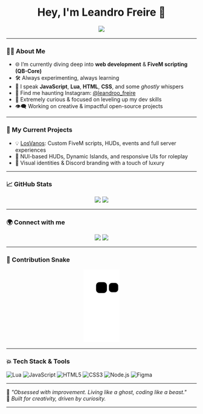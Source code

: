 <h1 align="center">Hey, I'm Leandro Freire 👋</h1>

<p align="center">
  <img src="https://readme-typing-svg.herokuapp.com?color=F75000&center=true&vCenter=true&lines=🚀+Full-Stack+Dev+in+progress;👻+Ghost+mode+99%25+active;💻+Code,+Design,+Repeat;😎+Building+cool+things+with+passion!" />
</p>

---

### 🧑‍💻 About Me

- 🌐 I’m currently diving deep into **web development** & **FiveM scripting (QB-Core)**  
- 🛠️ Always experimenting, always learning  
- 💬 I speak **JavaScript**, **Lua**, **HTML**, **CSS**, and some *ghostly* whispers  
- 📸 Find me haunting Instagram: [@leandroo_freire](https://instagram.com/leandroo_freire)  
- 🧠 Extremely curious & focused on leveling up my dev skills  
- 👁‍🗨 Working on creative & impactful open-source projects  

---

### 🚧 My Current Projects

- 💡 [LosVanos](https://github.com/LosVanos): Custom FiveM scripts, HUDs, events and full server experiences  
- 🎯 NUI-based HUDs, Dynamic Islands, and responsive UIs for roleplay  
- 🎨 Visual identities & Discord branding with a touch of luxury  

---

### 📈 GitHub Stats

<div align="center">
  <img height="170em" src="https://github-readme-stats.vercel.app/api?username=LosVanos&show_icons=true&theme=react&include_all_commits=true&count_private=true"/>
  <img height="170em" src="https://github-readme-stats.vercel.app/api/top-langs/?username=LosVanos&layout=compact&langs_count=8&theme=radical"/>
</div>

---

### 🌍 Connect with me

<p align="center">
  <a href="https://instagram.com/leandroo_freire"><img src="https://img.shields.io/badge/@leandroo__freire-E4405F?style=for-the-badge&logo=instagram&logoColor=white"/></a>
  <a href="https://github.com/LosVanos"><img src="https://img.shields.io/badge/GitHub-LosVanos-181717?style=for-the-badge&logo=github&logoColor=white"/></a>
</p>

---

### 🐍 Contribution Snake

<div align="center">
  <img src="https://github.com/rafaballerini/rafaballerini/blob/output/github-contribution-grid-snake.svg" />
</div>

---

### 💥 Tech Stack & Tools

![Lua](https://img.shields.io/badge/Lua-2C2D72?style=for-the-badge&logo=lua&logoColor=white)
![JavaScript](https://img.shields.io/badge/JavaScript-F7DF1E?style=for-the-badge&logo=javascript&logoColor=black)
![HTML5](https://img.shields.io/badge/HTML5-E34F26?style=for-the-badge&logo=html5&logoColor=white)
![CSS3](https://img.shields.io/badge/CSS3-1572B6?style=for-the-badge&logo=css3&logoColor=white)
![Node.js](https://img.shields.io/badge/Node.js-339933?style=for-the-badge&logo=nodedotjs&logoColor=white)
![Figma](https://img.shields.io/badge/Figma-black?style=for-the-badge&logo=figma&logoColor=white)

---

🧠 _"Obsessed with improvement. Living like a ghost, coding like a beast."_  
📌 _Built for creativity, driven by curiosity._

---
